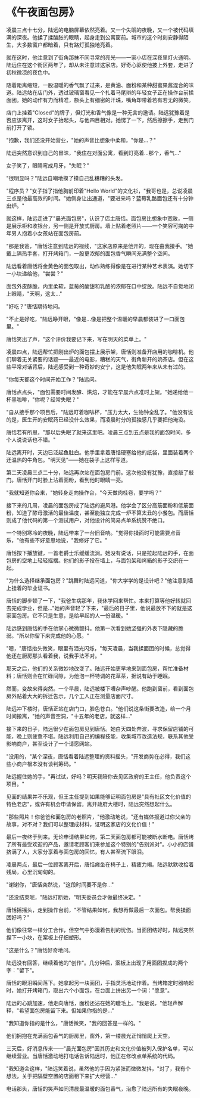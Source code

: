 # 《午夜面包房》

凌晨三点十七分，陆远的电脑屏幕依然亮着。又一个失眠的夜晚，又一个被代码填满的深夜。他揉了揉酸胀的眼睛，起身走到公寓窗前。城市的这个时刻安静得陌生，大多数窗户都暗着，只有路灯孤独地亮着。

就在这时，他注意到了街角那抹不同寻常的亮光——一家小店在深夜里灯火通明。陆远住在这个街区两年了，却从未注意过这家店。好奇心驱使他披上外套，走进了初秋微凉的夜色中。

随着距离缩短，一股温暖的香气飘了过来，是黄油、面粉和某种甜蜜果酱混合的味道。陆远站在店门外，透过玻璃窗看见一个扎着马尾辫的年轻女子正在操作台前揉面团。她的动作有力而精准，额头上有细密的汗珠，嘴角却带着若有若无的微笑。

店门上挂着"Closed"的牌子，但灯光和香气像是一种无言的邀请。陆远犹豫着是否应该离开，这时女子抬起头，与他四目相对。她愣了一下，然后擦擦手，走到门前打开了锁。

"抱歉，我们还没开始营业，"她的声音比想象中柔和，"你是...？"

陆远突然意识到自己的冒昧，"我住在对面公寓，看到灯亮着...那个，香气..."

女子笑了，眼睛弯成月牙，"失眠？"

"很明显吗？"陆远自嘲地摸了摸自己乱糟糟的头发。

"程序员？"女子指了指他胸前印着"Hello World"的文化衫，"我哥也是，总说凌晨三点是他最高效的时间。"她侧身让出通道，"要进来吗？蓝莓乳酪面包还有十分钟出炉。"

就这样，陆远走进了"晨光面包房"，认识了店主唐恬。面包房比想象中宽敞，一侧是展示柜和收银台，另一侧是开放式厨房。墙上贴着老照片——一个笑容可掬的中年男人抱着小女孩站在面包房前。

"那是我爸，"唐恬注意到陆远的视线，"这家店原来是他开的，现在由我接手。"她戴上隔热手套，打开烤箱门，一股更浓郁的面包香气瞬间充满整个空间。

陆远看着唐恬将金黄色的面包取出，动作熟练得像是在进行某种艺术表演。她切下一小块递给他，"尝尝？"

面包外皮酥脆，内里柔软，蓝莓的酸甜和乳酪的浓郁在口中绽放。陆远不自觉地闭上眼睛，"天啊，这太..."

"好吃？"唐恬期待地问。

"不止是好吃，"陆远睁开眼，"像是...像是把整个温暖的早晨都装进了一口面包里。"

唐恬笑出了声，"这个评价我要记下来，写在明天的菜单上。"

凌晨四点，陆远帮忙把刚出炉的面包摆上展示架，唐恬则准备开店用的咖啡机。他们聊着无关紧要的话题——最近的电影，糟糕的天气，街角新开的奶茶店。但在这些平常对话背后，陆远感受到一种奇妙的安宁，这是他失眠两年来从未有过的。

"你每天都这个时间开始工作？"陆远问。

唐恬点点头，"面包需要时间发酵、烘焙，才能在早晨六点准时上架。"她递给他一杯黑咖啡，"你呢？经常失眠？"

"自从接手那个项目后，"陆远盯着咖啡杯，"压力太大，生物钟全乱了。"他没有说的是，医生开的安眠药已经没什么效果，而凌晨时分的孤独感几乎要把他淹没。

唐恬若有所思，"那以后失眠了就来这里吧。凌晨三点到五点是我的面包时间，多个人说说话也不错。"

陆远离开时，天边已泛起鱼肚白。他手里拿着唐恬硬塞给他的纸袋，里面装着两个还温热的牛角包。"明天见"——她在袋子上这样写道。

第二天凌晨三点二十分，陆远再次站在面包房门前。这次他没有犹豫，直接敲了敲门。唐恬开门时脸上沾着面粉，看到他时眼睛一亮。

"我就知道你会来，"她转身走向操作台，"今天做肉桂卷，要学吗？"

接下来的几周，凌晨的面包房成了陆远的避风港。他学会了区分高筋面粉和低筋面粉，知道了酵母激活的最佳温度，甚至能独立完成一炉不算太丑的小餐包。而唐恬则成了他代码的第一个测试用户，对他设计的简易点单系统赞不绝口。

一个特别寒冷的夜晚，陆远带来了一台旧音响。"觉得你揉面时可能需要点音乐，"他有些不好意思地说，"我修好了它。"

唐恬按下播放键，一首老爵士乐缓缓流淌。她没有说话，只是拉起陆远的手，在面包房的空地上轻轻摇摆。他们的影子投在墙上，与面包架和烤箱的影子交织在一起。

"为什么选择继承面包房？"跳舞时陆远问道，"你大学学的是设计吧？"他注意到墙上挂着的毕业证书。

唐恬的脚步顿了一下，"我爸生病那年，我休学回来帮忙。本来打算等他好转就回去完成学业，但是..."她的声音轻了下来，"最后的日子里，他说最放不下的就是这家面包房。它不只是生意，是给早起的人一份温暖。"

陆远感到唐恬的手在他掌心微微颤抖。他第一次看到她坚强的外表下隐藏的脆弱。"所以你留下来完成他的心愿。"

"嗯，"唐恬抬头微笑，眼里有泪光闪烁，"每天凌晨，当我揉面团的时候，总觉得他还在厨房那头看着我，说我手法不对。"

那天之后，他们的关系微妙地改变了。陆远开始更早地来到面包房，帮忙准备材料；唐恬则会在忙碌间隙，为他泡一杯特调的花草茶，据说有助于睡眠。

然而，变故来得突然。一个早晨，陆远被楼下嘈杂声吵醒。他跑到窗前，看到面包房外贴着大大的拆迁告示，几个工人正在测量店面尺寸。

陆远冲下楼时，唐恬正站在店门口，脸色苍白。"他们说这条街要改造，给一个月时间搬离，"她的声音空洞，"十五年的老店，就这样..."

接下来的日子，陆远很少在面包房见到唐恬。她白天四处奔波，寻求保留店铺的可能，晚上则疲惫不堪。陆远利用自己的编程技能，收集城市改造法规，联系其他受影响商户，甚至设计了一个请愿网站。

"没用的，"某个深夜，唐恬看着陆远整理的资料摇头，"开发商势在必得，我们这些小商户根本没有谈判筹码。"

陆远握住她的手，"再试试，好吗？明天我陪你去见区政府的王主任，他负责这个项目。"

见面的结果并不乐观，但王主任提到如果能够证明面包房是"具有社区文化价值的特色老店"，或许有机会申请保留。离开政府大楼时，陆远突然想起什么。

"那些照片！你爸爸和面包房的老照片，"他激动地说，"还有媒体报道过你父亲的故事，对不对？我们可以整理成材料，证明这家店的文化价值！"

最后一夜终于到来。无论申请结果如何，第二天面包房都可能被断水断电。唐恬烤了所有最受欢迎的产品，邀请老顾客们来参加这个特别的"告别派对"。小小的店铺挤满了人，大家分享着与面包房的回忆，有人甚至流下眼泪。

凌晨两点，最后一位顾客离开后，唐恬瘫坐在椅子上，精疲力竭。陆远默默收拾着残局，心里沉甸甸的。

"谢谢你，"唐恬突然说，"这段时间要不是你..."

"还没结束呢，"陆远打断她，"明天委员会才做最终决定。"

唐恬摇摇头，走到操作台前，"不管结果如何，我想再做最后一次面包。帮我揉面团好吗？"

他们像往常一样分工合作，但空气中弥漫着告别的忧伤。当面团结好时，陆远突然捏下一小块，在案板上仔细塑形。

"这是什么？"唐恬好奇地问。

陆远没有回答，继续着他的"创作"。几分钟后，案板上出现了用面团捏成的两个字："留下"。

唐恬的眼泪瞬间落下。她拿起另一块面团，手指灵活地动作着。当烤箱定时器响起时，她打开烤箱门，取出六个小面包，在台面上拼出另一个词："愿意"。

陆远的心跳加速，他走向唐恬，面粉还沾在她的睫毛上。"我是说，"他轻声解释，"希望面包房能留下来。但如果你指的是..."

"我知道你指的是什么，"唐恬微笑，"我的回答是一样的。"

他们拥抱在充满面包香气的厨房里，窗外，第一缕晨光正悄悄爬上天空。

三天后，好消息传来——"晨光面包房"因其历史和文化价值被列入保护名单，可以继续营业。当唐恬激动地打电话告诉陆远时，他正在修改点单系统的代码。

"我知道会这样，"陆远笑着说，虽然他的手因为紧张而微微发抖，"对了，我有个想法，关于把隔壁空置的店面租下来扩大经营..."

电话那头，唐恬的笑声如同清晨最温暖的面包香气，治愈了陆远所有的失眠夜晚。
